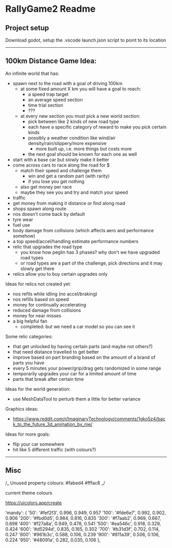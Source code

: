 # RallyGame2 Readme

## Project setup

Download godot, setup the .vscode launch.json script to point to its location

---

## 100km Distance Game Idea:

An infinite world that has:

-   spawn next to the road with a goal of driving 100km
    -   at some fixed amount X km you will have a goal to reach:
        -   a speed trap target
        -   an average speed section
        -   time trial section
        -   ???
    -   at every new section you must pick a new world section:
        -   pick between like 2 kinds of new road type
        -   each have a specific category of reward to make you pick certain kinds
        -   possibly a weather condition like wind/air density/rain/slippery/more expensive
            -   more built up, i.e. more things but costs more
        -   the next goal should be known for each one as well
-   start with a base car but slowly make it better
-   come across cars to race along the road for $
    -   match their speed and challenge them
        -   win and get a random part (with rarity)
        -   if you lose you get nothing
    -   also get money per race
    -   maybe they see you and try and match your speed
-   traffic
-   get money from making it distance or find along road
-   shops spawn along route
-   nos doesn't come back by default
-   tyre wear
-   fuel use
-   body damage from collisions (which affects aero and performance somehow)
-   a top speed/accel/handling estimate performance numbers
-   relic that upgrades the road type
    -   you know how peglin has 3 phases? why don't we have upgraded road types
    -   or road types are a part of the challenge, pick directions and it may slowly get there
-   relics allow you to buy certain upgrades only

Ideas for relics not created yet:

-   nos refils while idling (no accel/braking)
-   nos refills based on speed
-   money for continually accelerating
-   reduced damage from collisions
-   money for near misses
-   a big helpful fan
    -   completed: but we need a car model so you can see it

Some relic categories:

-   that get unlocked by having certain parts (and maybe not others?)
-   that need distance travelled to get better
-   improve based on part branding based on the amount of a brand of parts you have
-   every 5 minutes your power/grip/drag gets randomized in some range
-   temporarily upgrades your car for a limited amount of time
-   parts that break after certain time

Ideas for the world generation:

-   use MeshDataTool to perturb them a little for better variance

Graphics ideas:

-   https://www.reddit.com/r/ImaginaryTechnology/comments/1gko5z4/back_to_the_future_3d_animation_by_me/

Ideas for more goals:

-   flip your car somewhere
-   hit like 5 different traffic (with colours?)

---

## Misc

/_
Unused property colours:
#fabed4
#fffac8
_/

current theme colours

https://uicolors.app/create

'mandy': {
'50': '#fef2f3', 0.996, 0.949, 0.957
'100': '#fde6e7', 0.992, 0.902, 0.906
'200': '#fbd0d5', 0.984, 0.816, 0.835
'300': '#f7aab2', 0.969, 0.667, 0.698
'400': '#f27a8a', 0.949, 0.478, 0.541
'500': '#ea546c', 0.918, 0.329, 0.424
'600': '#d5294d', 0.835, 0.165, 0.302
'700': '#b31d3f', 0.702, 0.114, 0.247
'800': '#961b3c', 0.588, 0.106, 0.239
'900': '#811a39', 0.506, 0.106, 0.224
'950': '#48091a', 0.282, 0.035, 0.106
},
